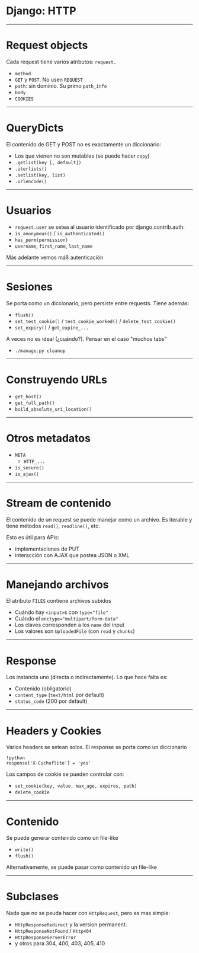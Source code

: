 # Django: HTTP

----
# Request objects

Cada request tiene varios atributos: `request.`

* `method`
* `GET` y `POST`. No usen `REQUEST`
* `path`: sin dominio. Su primo `path_info`
* `body`
* `COOKIES`

----
# QueryDicts

El contenido de GET y POST no es exactamente un diccionario:

* Los que vienen no son mutables (se puede hacer `copy`)
* `.getlist(key [, default])`
* `.iterlists()`
* `.setlist(key, list)`
* `.urlencode()`

----
# Usuarios

* `request.user` se setea al usuario identificado por django.contrib.auth:
* `is_anonymous()` / `is_authenticated()`
* `has_perm(permission)`
* `username`, `first_name`, `last_name`

Más adelante vemos máß autenticación

----
# Sesiones

Se porta como un diccionario, pero persiste entre requests. Tiene además:

* `flush()`
* `set_test_cookie()` / `test_cookie_worked()` / `delete_test_cookie()`
* `set_expiry()` / `get_expire_...`

A veces no es ideal (¿cuándo?). Pensar en el caso "muchos tabs"

* `./manage.py cleanup`

----
# Construyendo URLs

* `get_host()`
* `get_full_path()`
* `build_absolute_uri_location()`

----
# Otros metadatos

* `META`
    * `HTTP_...`
* `is_secure()`
* `is_ajax()`

----
# Stream de contenido

El contenido de un request se puede manejar como un archivo. Es iterable y
tiene métodos `read()`, `readline()`, etc.

Esto es útil para APIs:

 * implementaciones de PUT
 * interacción con AJAX que postea JSON o XML

----
# Manejando archivos

El atributo `FILES` contiene archivos subidos

* Cuándo hay `<input>`s con `type="file"`
* Cuándo el `enctype="multipart/form-data"`
* Los claves corresponden a los `name` del input
* Los valores son `UploadedFile` (con `read` y `chunks`)

----
# Response

Los instancia uno (directa o indirectamente). Lo que hace falta es:

* Contenido (obligatorio)
* `content_type` (`text/html` por default)
* `status_code` (200 por default)

----
# Headers y Cookies

Varios headers se setean solos. El response se porta como un diccionario

    !python
    response['X-Cuchuflito'] = 'yes'

Los campos de cookie se pueden controlar con:

* `set_cookie(key, value, max_age, expires, path)`
* `delete_cookie`

----
# Contenido

Se puede generar contenido como un file-like

* `write()`
* `flush()`

Alternativamente, se puede pasar como contenido un file-like

----
# Subclases

Nada que no se peuda hacer con `HttpRequest`, pero es mas simple:

* `HttpResponseRedirect` y la version permanent.
* `HttpResponseNotFound` / `Http404`
* `HttpResponseServerError`
* y otros para 304, 400, 403, 405, 410

